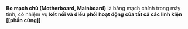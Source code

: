 **Bo mạch chủ (Motherboard, Mainboard)** là bảng mạch chính trong máy tính, có nhiệm vụ **kết nối và điều phối hoạt động của tất cả các linh kiện [[phần cứng]]**